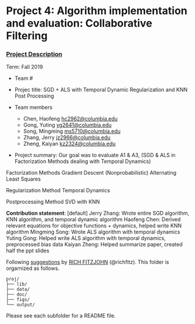 # Project 4: Algorithm implementation and evaluation: Collaborative Filtering

### [Project Description](doc/project4_desc.md)

Term: Fall 2019

+ Team #
+ Projec title: SGD + ALS with Temporal Dynamic Regularization and KNN Post Processing 
+ Team members
	+ Chen, Haofeng hc2962@columbia.edu
	+ Gong, Yuting yg2641@columbia.edu
	+ Song, Mingming ms5710@columbia.edu
	+ Zhang, Jerry jz2966@columbia.edu
	+ Zheng, Kaiyan kz2324@columbia.edu
	
+ Project summary:
Our goal was to evaluate A1 & A3, (SGD & ALS in Factorization Methods dealing with Temporal Dynamics) 

Factorization Methods
Gradient Descent (Nonprobabilistic)
Alternating Least Squares

Regularization Method
Temporal Dynamics

Postprocessing Method
SVD with KNN

	
**Contribution statement**: [default] 
Jerry Zhang: Wrote entire SGD algorithm, KNN algorithm, and temporal dynamic algorithm
Haofeng Chen: Derived relevant equations for objective functions + dynamics, helped write KNN algorithm
Mingming Song: Wrote ALS algorithm with temporal dynamics
Yuting Gong: Helped write ALS algorithm with temporal dynamics, preprocessed bias data
Kaiyan Zheng: Helped summarize paper, created half the ppt slides

Following [suggestions](http://nicercode.github.io/blog/2013-04-05-projects/) by [RICH FITZJOHN](http://nicercode.github.io/about/#Team) (@richfitz). This folder is orgarnized as follows.

```
proj/
├── lib/
├── data/
├── doc/
├── figs/
└── output/
```

Please see each subfolder for a README file.
